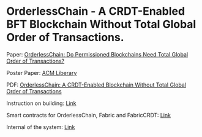 # OrderlessChain  - A CRDT-Enabled BFT Blockchain Without Total Global Order of Transactions.

Paper: [OrderlessChain: Do Permissioned Blockchains Need Total Global Order of Transactions?](https://arxiv.org/abs/2210.01477)

Poster Paper: [ACM Liberary](https://dl.acm.org/doi/10.1145/3565386.3565486)

PDF: [OrderlessChain: A CRDT-Enabled Blockchain Without Total Global Order of Transactions](https://epezhman.github.io/pubs/OrderlessChain.pdf)

Instruction on building: [Link](https://github.com/orderlesschain/orderlesschain/blob/main/docs/build.md)

Smart contracts for OrderlessChain, Fabric and FabricCRDT: [Link](https://github.com/orderlesschain/orderlesschain/tree/main/contractsbenchmarks/contracts)

Internal of the system: [Link](https://github.com/orderlesschain/orderlesschain/tree/main/internal)

